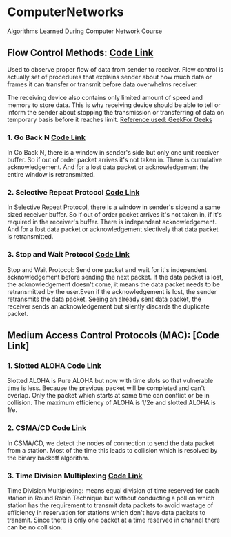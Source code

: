 # ComputerNetworks
Algorithms Learned During Computer Network Course

## Flow Control Methods: [Code Link](https://github.com/SourajitaDewasi/ComputerNetworks/tree/main/Flow%20Control%20Methods)
Used to observe proper flow of data from sender to receiver.
Flow control is actually set of procedures that explains sender about how much data or frames it can transfer or transmit before data overwhelms receiver.

The receiving device also contains only limited amount of speed and memory to store data. This is why receiving device should be able to tell or inform the sender about stopping the transmission or transferring of data on temporary basis before it reaches limit. 
[Reference used: GeekFor Geeks ](https://www.geeksforgeeks.org/flow-control-in-data-link-layer/)

### 1. Go Back N [Code Link](https://github.com/SourajitaDewasi/ComputerNetworks/blob/main/Flow%20Control%20Methods/GoBackN.cpp)
In Go Back N, there is a window in sender's side but only one unit receiver buffer. So if out of order packet 
arrives it's not taken in. There is cumulative acknowledgement. And for a lost data packet or acknowledgement 
the entire window is retransmitted. 

### 2. Selective Repeat Protocol [Code Link](https://github.com/SourajitaDewasi/ComputerNetworks/blob/main/Flow%20Control%20Methods/SelectiveRepeat.cpp)
In Selective Repeat Protocol, there is a window in sender's sideand a same sized receiver buffer.
So if out of order packet arrives it's not taken in, if it's required in the receiver's buffer. 
There is independent acknowledgement. And for a lost data packet or acknowledgement slectively that data 
packet is retransmitted.

### 3. Stop and Wait Protocol [Code Link](https://github.com/SourajitaDewasi/ComputerNetworks/blob/main/Flow%20Control%20Methods/StopWait.cpp)
Stop and Wait Protocol: Send one packet and wait for it's independent acknowledgement before sending
the next packet. If the data packet is lost, the acknowledgement doesn't come, it means the data packet
needs to be retransmitted by the user.Even if the acknowledgement is lost, the sender retransmits the 
data packet. Seeing an already sent data packet, the receiver sends an acknowledgement but silently 
discards the duplicate packet.

## Medium Access Control Protocols (MAC): [Code Link] 
### 1. Slotted ALOHA [Code Link](https://github.com/SourajitaDewasi/ComputerNetworks/blob/main/MAC/SlottedALOHA.cpp)
Slotted ALOHA is Pure ALOHA but now with time slots so that vulnerable time is less. Because the previous
packet will be completed and can't overlap. Only the packet which starts at same time can conflict or be in 
collision. The maximum efficiency of ALOHA is 1/2e and slotted ALOHA is 1/e.

### 2. CSMA/CD [Code Link](https://github.com/SourajitaDewasi/ComputerNetworks/blob/main/MAC/CSMACD.cpp)
In CSMA/CD, we detect the nodes of connection to send the data packet from a station. Most of the time
this leads to collision which is resolved by the binary backoff algorithm.

### 3. Time Division Multiplexing [Code Link](https://github.com/SourajitaDewasi/ComputerNetworks/blob/main/MAC/SlottedALOHA.cpp)
Time Division Multiplexing: means equal division of time reserved for each station in
Round Robin Technique but without conducting a poll on which station has the requirement to transmit 
data packets to avoid wastage of efficiency in reservation for stations which don't have data packets
to transmit. Since there is only one packet at a time reserved in channel there can be no collision.
